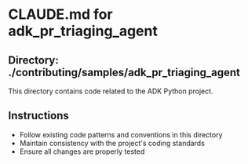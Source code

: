 # CLAUDE.md for adk_pr_triaging_agent

## Directory: ./contributing/samples/adk_pr_triaging_agent

This directory contains code related to the ADK Python project.

## Instructions
- Follow existing code patterns and conventions in this directory
- Maintain consistency with the project's coding standards
- Ensure all changes are properly tested
